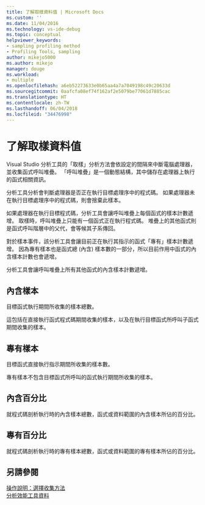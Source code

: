 ```yaml
---
title: 了解取樣資料值 | Microsoft Docs
ms.custom: ''
ms.date: 11/04/2016
ms.technology: vs-ide-debug
ms.topic: conceptual
helpviewer_keywords:
- sampling profiling method
- Profiling Tools, sampling
author: mikejo5000
ms.author: mikejo
manager: douge
ms.workload:
- multiple
ms.openlocfilehash: a6eb52273633e0b65aa4a7a7049198c49c20633d
ms.sourcegitcommit: 0aafcfa08ef74f162af2e5079be77061d7885cac
ms.translationtype: HT
ms.contentlocale: zh-TW
ms.lasthandoff: 06/04/2018
ms.locfileid: "34476998"
---
```

# <a name="understand-sampling-data-values"></a>了解取樣資料值

Visual Studio 分析工具的「取樣」分析方法會依設定的間隔來中斷電腦處理器，並收集函式呼叫堆疊。 「呼叫堆疊」是一個動態結構，其中儲存在處理器上執行的函式相關資訊。

分析工具分析會判斷處理器是否正在執行目標處理序中的程式碼。 如果處理器未在執行目標處理序中的程式碼，則會捨棄此樣本。

如果處理器在執行目標程式碼，分析工具會讓呼叫堆疊上每個函式的樣本計數遞增。 取樣時，呼叫堆疊上只能有一個函式正在執行程式碼。 堆疊上的其他函式則是函式呼叫階層中的父代，會等候其子系傳回。

對於樣本事件，該分析工具會讓目前正在執行其指示的函式「專有」樣本計數遞增。 因為專有樣本也是函式總 (內含) 樣本數的一部分，所以目前作用中函式的內含樣本計數也會遞增。

 分析工具會讓呼叫堆疊上所有其他函式的內含樣本計數遞增。

## <a name="inclusive-samples"></a>內含樣本

目標函式執行期間所收集的樣本總數。

這包括在直接執行函式程式碼期間收集的樣本，以及在執行目標函式所呼叫子函式期間收集的樣本。

## <a name="exclusive-samples"></a>專有樣本

目標函式直接執行指示期間所收集的樣本數。

專有樣本不包含目標函式所呼叫的函式執行期間所收集的樣本。

## <a name="inclusive-percent"></a>內含百分比

就程式碼剖析執行時的內含樣本總數，函式或資料範圍的內含樣本所佔的百分比。

## <a name="exclusive-percent"></a>專有百分比

就程式碼剖析執行時的專有樣本總數，函式或資料範圍的專有樣本所佔的百分比。

## <a name="see-also"></a>另請參閱

[操作說明：選擇收集方法](../profiling/how-to-choose-collection-methods.md)  
[分析效能工具資料](../profiling/analyzing-performance-tools-data.md)